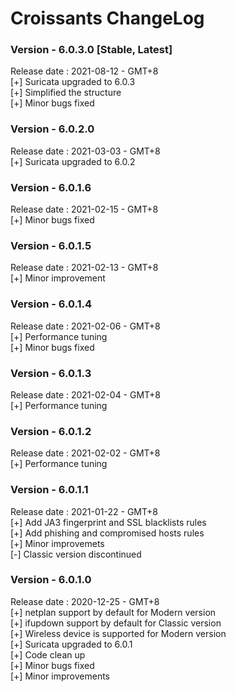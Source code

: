 # Croissants ChangeLog

### Version - 6.0.3.0 [Stable, Latest]  
Release date : 2021-08-12 - GMT+8  
[+] Suricata upgraded to 6.0.3  
[+] Simplified the structure  
[+] Minor bugs fixed  

### Version - 6.0.2.0  
Release date : 2021-03-03 - GMT+8  
[+] Suricata upgraded to 6.0.2  

### Version - 6.0.1.6  
Release date : 2021-02-15 - GMT+8  
[+] Minor bugs fixed  

### Version - 6.0.1.5  
Release date : 2021-02-13 - GMT+8  
[+] Minor improvement  

### Version - 6.0.1.4  
Release date : 2021-02-06 - GMT+8  
[+] Performance tuning  
[+] Minor bugs fixed

### Version - 6.0.1.3  
Release date : 2021-02-04 - GMT+8  
[+] Performance tuning  

### Version - 6.0.1.2  
Release date : 2021-02-02 - GMT+8  
[+] Performance tuning  

### Version - 6.0.1.1  
Release date : 2021-01-22 - GMT+8  
[+] Add JA3 fingerprint and SSL blacklists rules  
[+] Add phishing and compromised hosts rules  
[+] Minor improvemets  
[-] Classic version discontinued  

### Version - 6.0.1.0 
Release date : 2020-12-25 - GMT+8  
[+] netplan support by default for Modern version  
[+] ifupdown support by default for Classic version  
[+] Wireless device is supported for Modern version  
[+] Suricata upgraded to 6.0.1  
[+] Code clean up  
[+] Minor bugs fixed  
[+] Minor improvements  

